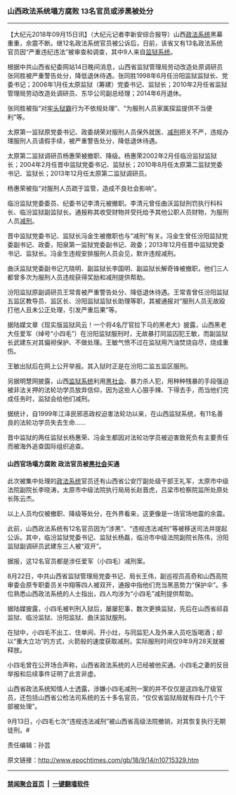 ### 山西政法系统塌方腐败 13名官员或涉黑被处分
------------------------

<p>【大纪元2018年09月15日讯】（大纪元记者李新安综合报导）山西<a href="http://www.epochtimes.com/gb/tag/%E6%94%BF%E6%B3%95%E7%B3%BB%E7%BB%9F.html">政法系统</a>黑幕重重，余震不断。继12名政法系统官员被公诉后，日前，该省又有13名政法系统官员因“严重违纪违法”被审查和调查，其中9人来自<a href="http://www.epochtimes.com/gb/tag/%E7%9B%91%E7%8B%B1%E7%B3%BB%E7%BB%9F.html">监狱系统</a>。</p>
<p>根据中共山西省纪委网站14日晚间消息，山西省监狱管理局劳动改造处原调研员张同胜被严重警告处分，降低退休待遇。张同胜1998年6月任汾阳监狱监狱长、党委书记；2006年1月任太原监狱（筹建）党委书记、监狱长；2010年2月任省监狱管理局劳动改造处调研员、东华公司副总经理；2014年6月退休。</p>
<p>张同胜被指“对<a href="http://www.epochtimes.com/gb/tag/%E7%89%A2%E5%A4%B4%E7%8B%B1%E9%9C%B8.html">牢头狱霸</a>行为不依规处理”、“为服刑人员家属探监提供不当便利”等。</p>
<p>太原第一监狱原党委书记、政委胡荣对服刑人员保外就医、<a href="http://www.epochtimes.com/gb/tag/%E5%87%8F%E5%88%91.html">减刑</a>把关不严，违规办理服刑人员请假手续，被严重警告处分，降低退休待遇。</p>
<p>太原第二监狱调研员杨惠荣被撤职、降级。杨惠荣2002年2月任临汾监狱监狱长；2004年2月任晋中监狱党委书记、监狱长；2010年8月任太原第二监狱党委书记、监狱长；2013年12月任太原第二监狱调研员。</p>
<p>杨惠荣被指“对服刑人员疏于监管，造成不良社会影响”。</p>
<p>临汾监狱党委委员、纪委书记李清元被撤职。李清元曾任曲沃监狱刑罚执行科科长、临汾监狱副监狱长。通报称其收受财物并受托给予其他公职人员财物，为服刑人员<a href="http://www.epochtimes.com/gb/tag/%E5%87%8F%E5%88%91.html">减刑</a>。</p>
<p>晋中监狱党委书记、监狱长冯金生被撤职也与“减刑”有关。冯金生曾任汾阳监狱党委副书记、政委，阳泉第一监狱党委副书记、政委；2013年12月任晋中监狱党委书记、监狱长。冯金生违规安排服刑人员会见，默许违规减刑。</p>
<p>曲沃监狱党委副书记亢晓明、副监狱长李国明、副监狱长解奇锋被撤职，他们三人都曾多次为服刑人员违规获得奖励和减刑提供帮助。</p>
<p>汾阳监狱原副调研员王常青被严重警告处分、降低退休待遇。王常青曾任汾阳监狱五监区教导员、监区长、汾阳监狱监狱长助理等职，其被通报对“服刑人员无故殴打他人且未公正处理，引发严重后果”等。</p>
<p>据陆媒文章《现实版监狱风云！一个将4名厅官拉下马的黑老大》披露，山西黑老大任爱军（绰号“小四毛”）在汾阳监狱服刑时，无故暴打同监囚犯王敏，而副监狱长武建东对其偏袒保护、不做处理。王敏气愤不过在监狱用汽油焚烧自尽，烧成重伤。</p>
<p>王敏出狱后在网上公开举报。其入狱时正是在汾阳二监五监区服刑。</p>
<p>另据明慧网披露，山西<a href="http://www.epochtimes.com/gb/tag/%E7%9B%91%E7%8B%B1%E7%B3%BB%E7%BB%9F.html">监狱系统</a>利用<a href="http://www.epochtimes.com/gb/tag/%E9%BB%91%E7%A4%BE%E4%BC%9A.html">黑社会</a>、暴力杀人犯，用种种残暴的手段强迫被非法关押的法轮功学员放弃信仰，因为这些人心狠手辣、下得去手，而当他们完成任务时，监狱会给他们减刑。</p>
<p>据统计，自1999年江泽民邪恶政权迫害法轮功以来，在山西监狱系统，有11名善良的法轮功学员失去生命……</p>
<p>晋中监狱的两任监狱长杨惠荣、冯金生都因对法轮功学员被迫害致死负有主要责任而被海外追查国际组织追查。</p>
<h4>山西官场塌方腐败 政法官员被<a href="http://www.epochtimes.com/gb/tag/%E9%BB%91%E7%A4%BE%E4%BC%9A.html">黑社会</a>买通</h4>
<p>此次被集中处理的<a href="http://www.epochtimes.com/gb/tag/%E6%94%BF%E6%B3%95%E7%B3%BB%E7%BB%9F.html">政法系统</a>官员还有山西省公安厅副处级干部王礼军，太原市中级法院副院长李晓涛，太原市中级法院执行局局长赵晋虎，吕梁市检察院监所处原处长陈云杰。</p>
<p>以上人员均仅被撤职、降级等处分，在外界看来，这更像是一场官场地震的余震。</p>
<p>此前，山西政法系统有12名官员因为“涉黑”、“违规违法减刑”等被移送司法并提起公诉。其中，临汾监狱党委书记、监狱长杨磊，临汾市中级法院副院长陈伟，汾阳监狱副调研员武建东三人被“双开”。</p>
<p>据报，这12名官员都是涉任爱军（小四毛）减刑案。</p>
<p>8月22日，中共山西省监狱管理局党委书记、局长王伟，副巡视员高奇和山西高院审委会原专职委员关中翔等四人被双开，通报中指他们充当黑恶势力“保护伞”。多位熟悉山西政法系统的人士指出，四人均涉为“小四毛”减刑提供帮助。</p>
<p>据陆媒披露，小四毛被判刑入狱后，屡屡犯事，数次更换监狱，先后在山西省祁县监狱、临汾监狱、汾阳监狱、曲沃监狱服刑。</p>
<p>在狱中，小四毛不出工、住单间、开小灶，与同监犯人及外来人员吃饭喝酒；却以“重大立功”的方式，火箭般的速度获取减刑，实际服刑时间仅9年9月28天就被释放。</p>
<p>小四毛曾在公开场合声称，山西省政法系统的人已经被他买通。小四毛之妻的反目举报和后续事件证明了此言非虚。</p>
<p>山西省政法系统知情人士透露，涉嫌小四毛减刑一案的并不仅仅是这四名厅级官员，还包括山西省公检法司系统的五十多名官员，“仅仅省监狱局就有四十几个干部被处理”。</p>
<p>9月13日，小四毛七次“违规违法减刑”被山西省高级法院撤销，对其恢复执行无期徒刑。#</p>
<p>责任编辑：孙芸</p>

原文链接：http://www.epochtimes.com/gb/18/9/14/n10715329.htm


------------------------
#### [禁闻聚合首页](https://github.com/gfw-breaker/banned-news/blob/master/README.md) &nbsp;|&nbsp;  [一键翻墙软件](https://github.com/gfw-breaker/nogfw/blob/master/README.md)